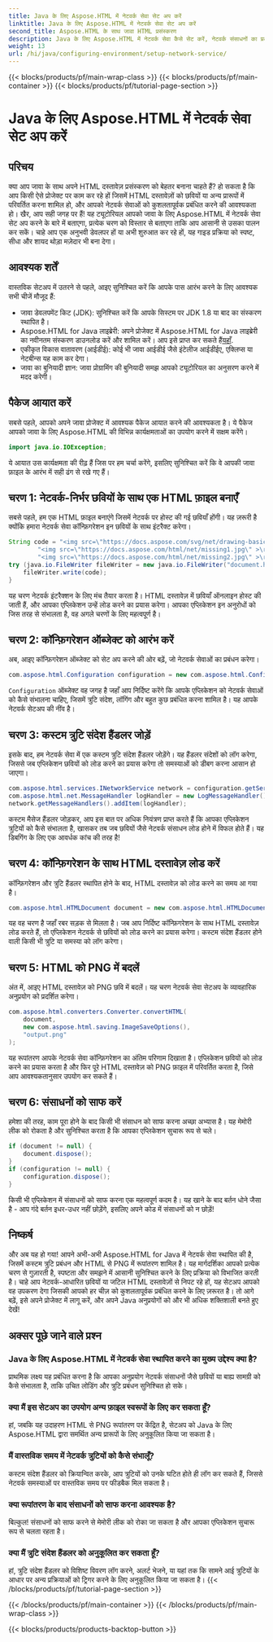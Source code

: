 ```yaml
---
title: Java के लिए Aspose.HTML में नेटवर्क सेवा सेट अप करें
linktitle: Java के लिए Aspose.HTML में नेटवर्क सेवा सेट अप करें
second_title: Aspose.HTML के साथ जावा HTML प्रसंस्करण
description: Java के लिए Aspose.HTML में नेटवर्क सेवा कैसे सेट करें, नेटवर्क संसाधनों का प्रबंधन कैसे करें, और कस्टम त्रुटि प्रबंधन के साथ HTML को PNG में कैसे परिवर्तित करें, यह जानें।
weight: 13
url: /hi/java/configuring-environment/setup-network-service/
---
```


{{< blocks/products/pf/main-wrap-class >}}
{{< blocks/products/pf/main-container >}}
{{< blocks/products/pf/tutorial-page-section >}}

# Java के लिए Aspose.HTML में नेटवर्क सेवा सेट अप करें

## परिचय
क्या आप जावा के साथ अपने HTML दस्तावेज़ प्रसंस्करण को बेहतर बनाना चाहते हैं? हो सकता है कि आप किसी ऐसे प्रोजेक्ट पर काम कर रहे हों जिसमें HTML दस्तावेज़ों को छवियों या अन्य प्रारूपों में परिवर्तित करना शामिल हो, और आपको नेटवर्क सेवाओं को कुशलतापूर्वक प्रबंधित करने की आवश्यकता हो। खैर, आप सही जगह पर हैं! यह ट्यूटोरियल आपको जावा के लिए Aspose.HTML में नेटवर्क सेवा सेट अप करने के बारे में बताएगा, प्रत्येक चरण को विस्तार से बताएगा ताकि आप आसानी से उसका पालन कर सकें। चाहे आप एक अनुभवी डेवलपर हों या अभी शुरुआत कर रहे हों, यह गाइड प्रक्रिया को स्पष्ट, सीधा और शायद थोड़ा मज़ेदार भी बना देगा।
## आवश्यक शर्तें
वास्तविक सेटअप में उतरने से पहले, आइए सुनिश्चित करें कि आपके पास आरंभ करने के लिए आवश्यक सभी चीजें मौजूद हैं:
- जावा डेवलपमेंट किट (JDK): सुनिश्चित करें कि आपके सिस्टम पर JDK 1.8 या बाद का संस्करण स्थापित है।
-  Aspose.HTML for Java लाइब्रेरी: अपने प्रोजेक्ट में Aspose.HTML for Java लाइब्रेरी का नवीनतम संस्करण डाउनलोड करें और शामिल करें। आप इसे प्राप्त कर सकते हैं[यहाँ](https://releases.aspose.com/html/java/).
- एकीकृत विकास वातावरण (आईडीई): कोई भी जावा आईडीई जैसे इंटेलीज आईडीईए, एक्लिप्स या नेटबीन्स यह काम कर देगा।
- जावा का बुनियादी ज्ञान: जावा प्रोग्रामिंग की बुनियादी समझ आपको ट्यूटोरियल का अनुसरण करने में मदद करेगी।
## पैकेज आयात करें
सबसे पहले, आपको अपने जावा प्रोजेक्ट में आवश्यक पैकेज आयात करने की आवश्यकता है। ये पैकेज आपको जावा के लिए Aspose.HTML की विभिन्न कार्यक्षमताओं का उपयोग करने में सक्षम करेंगे।
```java
import java.io.IOException;
```
ये आयात उस कार्यक्षमता की रीढ़ हैं जिस पर हम चर्चा करेंगे, इसलिए सुनिश्चित करें कि वे आपकी जावा फ़ाइल के आरंभ में सही ढंग से रखे गए हैं।

## चरण 1: नेटवर्क-निर्भर छवियों के साथ एक HTML फ़ाइल बनाएँ
सबसे पहले, हम एक HTML फ़ाइल बनाएंगे जिसमें नेटवर्क पर होस्ट की गई छवियाँ होंगी। यह ज़रूरी है क्योंकि हमारा नेटवर्क सेवा कॉन्फ़िगरेशन इन छवियों के साथ इंटरैक्ट करेगा।
```java
String code = "<img src=\"https://docs.aspose.com/svg/net/drawing-basics/filters-and-gradients/park.jpg\" >\r\n" +
		"<img src=\"https://docs.aspose.com/html/net/missing1.jpg\" >\r\n" +
		"<img src=\"https://docs.aspose.com/html/net/missing2.jpg\" >\r\n";
try (java.io.FileWriter fileWriter = new java.io.FileWriter("document.html")) {
	fileWriter.write(code);
}
```
यह चरण नेटवर्क इंटरैक्शन के लिए मंच तैयार करता है। HTML दस्तावेज़ में छवियाँ ऑनलाइन होस्ट की जाती हैं, और आपका एप्लिकेशन उन्हें लोड करने का प्रयास करेगा। आपका एप्लिकेशन इन अनुरोधों को जिस तरह से संभालता है, वह अगले चरणों के लिए महत्वपूर्ण है।
## चरण 2: कॉन्फ़िगरेशन ऑब्जेक्ट को आरंभ करें
अब, आइए कॉन्फ़िगरेशन ऑब्जेक्ट को सेट अप करने की ओर बढ़ें, जो नेटवर्क सेवाओं का प्रबंधन करेगा।
```java
com.aspose.html.Configuration configuration = new com.aspose.html.Configuration();
```
`Configuration` ऑब्जेक्ट वह जगह है जहाँ आप निर्दिष्ट करेंगे कि आपके एप्लिकेशन को नेटवर्क सेवाओं को कैसे संभालना चाहिए, जिसमें त्रुटि संदेश, लॉगिंग और बहुत कुछ प्रबंधित करना शामिल है। यह आपके नेटवर्क सेटअप की नींव है।
## चरण 3: कस्टम त्रुटि संदेश हैंडलर जोड़ें
इसके बाद, हम नेटवर्क सेवा में एक कस्टम त्रुटि संदेश हैंडलर जोड़ेंगे। यह हैंडलर संदेशों को लॉग करेगा, जिससे जब एप्लिकेशन छवियों को लोड करने का प्रयास करेगा तो समस्याओं को डीबग करना आसान हो जाएगा।
```java
com.aspose.html.services.INetworkService network = configuration.getService(com.aspose.html.services.INetworkService.class);
com.aspose.html.net.MessageHandler logHandler = new LogMessageHandler();
network.getMessageHandlers().addItem(logHandler);
```

कस्टम मैसेज हैंडलर जोड़कर, आप इस बात पर अधिक नियंत्रण प्राप्त करते हैं कि आपका एप्लिकेशन त्रुटियों को कैसे संभालता है, खासकर तब जब छवियों जैसे नेटवर्क संसाधन लोड होने में विफल होते हैं। यह डिबगिंग के लिए एक आवर्धक कांच की तरह है!
## चरण 4: कॉन्फ़िगरेशन के साथ HTML दस्तावेज़ लोड करें

कॉन्फ़िगरेशन और त्रुटि हैंडलर स्थापित होने के बाद, HTML दस्तावेज़ को लोड करने का समय आ गया है।
```java
com.aspose.html.HTMLDocument document = new com.aspose.html.HTMLDocument("document.html", configuration);
```
यह वह चरण है जहाँ रबर सड़क से मिलता है। जब आप निर्दिष्ट कॉन्फ़िगरेशन के साथ HTML दस्तावेज़ लोड करते हैं, तो एप्लिकेशन नेटवर्क से छवियों को लोड करने का प्रयास करेगा। कस्टम संदेश हैंडलर होने वाली किसी भी त्रुटि या समस्या को लॉग करेगा।
## चरण 5: HTML को PNG में बदलें
अंत में, आइए HTML दस्तावेज़ को PNG छवि में बदलें। यह चरण नेटवर्क सेवा सेटअप के व्यावहारिक अनुप्रयोग को प्रदर्शित करेगा।
```java
com.aspose.html.converters.Converter.convertHTML(
	document,
	new com.aspose.html.saving.ImageSaveOptions(),
	"output.png"
);
```
यह रूपांतरण आपके नेटवर्क सेवा कॉन्फ़िगरेशन का अंतिम परिणाम दिखाता है। एप्लिकेशन छवियों को लोड करने का प्रयास करता है और फिर पूरे HTML दस्तावेज़ को PNG फ़ाइल में परिवर्तित करता है, जिसे आप आवश्यकतानुसार उपयोग कर सकते हैं।
## चरण 6: संसाधनों को साफ करें
हमेशा की तरह, काम पूरा होने के बाद किसी भी संसाधन को साफ करना अच्छा अभ्यास है। यह मेमोरी लीक को रोकता है और सुनिश्चित करता है कि आपका एप्लिकेशन सुचारू रूप से चले।
```java
if (document != null) {
	document.dispose();
}
if (configuration != null) {
	configuration.dispose();
}
```
किसी भी एप्लिकेशन में संसाधनों को साफ करना एक महत्वपूर्ण कदम है। यह खाने के बाद बर्तन धोने जैसा है - आप गंदे बर्तन इधर-उधर नहीं छोड़ेंगे, इसलिए अपने कोड में संसाधनों को न छोड़ें!

## निष्कर्ष
और अब यह हो गया! आपने अभी-अभी Aspose.HTML for Java में नेटवर्क सेवा स्थापित की है, जिसमें कस्टम त्रुटि प्रबंधन और HTML से PNG में रूपांतरण शामिल है। यह मार्गदर्शिका आपको प्रत्येक चरण से गुज़ारती है, स्पष्टता और समझने में आसानी सुनिश्चित करने के लिए प्रक्रिया को विभाजित करती है। चाहे आप नेटवर्क-आधारित छवियों या जटिल HTML दस्तावेज़ों से निपट रहे हों, यह सेटअप आपको वह उपकरण देगा जिसकी आपको हर चीज़ को कुशलतापूर्वक प्रबंधित करने के लिए ज़रूरत है। तो आगे बढ़ें, इसे अपने प्रोजेक्ट में लागू करें, और अपने Java अनुप्रयोगों को और भी अधिक शक्तिशाली बनते हुए देखें!
## अक्सर पूछे जाने वाले प्रश्न
### Java के लिए Aspose.HTML में नेटवर्क सेवा स्थापित करने का मुख्य उद्देश्य क्या है?  
प्राथमिक लक्ष्य यह प्रबंधित करना है कि आपका अनुप्रयोग नेटवर्क संसाधनों जैसे छवियों या बाह्य सामग्री को कैसे संभालता है, ताकि उचित लोडिंग और त्रुटि प्रबंधन सुनिश्चित हो सके।
### क्या मैं इस सेटअप का उपयोग अन्य फ़ाइल स्वरूपों के लिए कर सकता हूँ?  
हां, जबकि यह उदाहरण HTML से PNG रूपांतरण पर केंद्रित है, सेटअप को Java के लिए Aspose.HTML द्वारा समर्थित अन्य प्रारूपों के लिए अनुकूलित किया जा सकता है।
### मैं वास्तविक समय में नेटवर्क त्रुटियों को कैसे संभालूँ?  
कस्टम संदेश हैंडलर को क्रियान्वित करके, आप त्रुटियों को उनके घटित होते ही लॉग कर सकते हैं, जिससे नेटवर्क समस्याओं पर वास्तविक समय पर फीडबैक मिल सकता है।
### क्या रूपांतरण के बाद संसाधनों को साफ करना आवश्यक है?  
बिल्कुल! संसाधनों को साफ करने से मेमोरी लीक को रोका जा सकता है और आपका एप्लिकेशन सुचारू रूप से चलता रहता है।
### क्या मैं त्रुटि संदेश हैंडलर को अनुकूलित कर सकता हूँ?  
हां, त्रुटि संदेश हैंडलर को विशिष्ट विवरण लॉग करने, अलर्ट भेजने, या यहां तक कि सामने आई त्रुटियों के आधार पर अन्य प्रक्रियाओं को ट्रिगर करने के लिए अनुकूलित किया जा सकता है।
{{< /blocks/products/pf/tutorial-page-section >}}

{{< /blocks/products/pf/main-container >}}
{{< /blocks/products/pf/main-wrap-class >}}

{{< blocks/products/products-backtop-button >}}
